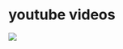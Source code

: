 # youtube videos
[![](https://img.youtube.com/vi/XvLuxATC51M/0.jpg)](https://www.youtube.com/watch?v=XvLuxATC51M)